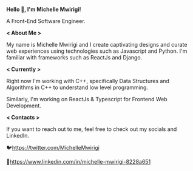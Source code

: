 
**Hello 👋, I'm Michelle Mwirigi!**

A Front-End Software Engineer.


**< About Me >**

My name is Michelle Mwirigi and I create captivating designs and curate web experiences using technologies such as Javascript and Python. I'm familiar with frameworks such as ReactJs and Django.

**< Currently >**

Right now I'm working with C++, specifically Data Structures and Algorithms in C++ to understand low level programming.

Similarly, I'm working on ReactJs & Typescript for Frontend Web Development.

**< Contacts >**

If you want to reach out to me, feel free to check out my socials and LinkedIn.

🐦https://twitter.com/MichelleMwirigi

🔗https://www.linkedin.com/in/michelle-mwirigi-8228a651

<!---
mwirigikainyu/mwirigikainyu is a ✨ special ✨ repository because its `README.md` (this file) appears on your GitHub profile.
You can click the Preview link to take a look at your changes.
--->
